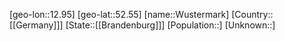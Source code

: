 ﻿---
location: [52.55,12.95]
type: City
tags:
- geo/City


SpocWebEntityId: 35725
isDeleted: false
confidential: public

---
[geo-lon::12.95]
[geo-lat::52.55]
[name::Wustermark]
[Country::[[Germany]]]
[State::[[Brandenburg]]]
[Population::]
[Unknown::]

